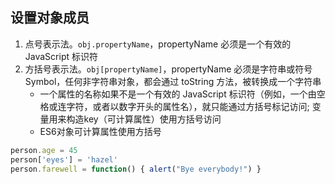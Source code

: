 
## 设置对象成员
1. 点号表示法。`obj.propertyName`，propertyName 必须是一个有效的 JavaScript 标识符
2. 方括号表示法。`obj[propertyName]`，propertyName 必须是字符串或符号 Symbol，任何非字符串对象，都会通过 toString 方法，被转换成一个字符串
    * 一个属性的名称如果不是一个有效的 JavaScript 标识符（例如，一个由空格或连字符，或者以数字开头的属性名），就只能通过方括号标记访问; 变量用来构造key（可计算属性）使用方括号访问
    * ES6对象可计算属性使用方括号

```js
person.age = 45
person['eyes'] = 'hazel'
person.farewell = function() { alert("Bye everybody!") }
```